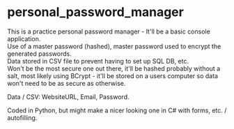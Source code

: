 # personal_password_manager
This is a practice personal password manager - It'll be a basic console application.  
Use of a master password (hashed), master password used to encrypt the generated passwords.  
Data stored in CSV file to prevent having to set up SQL DB, etc.  
Won't be the most secure one out there, it'll be hashed probably without a salt, most likely using BCrypt - it'll be stored on a users computer so data won't need to be as secure as otherwise.  

Data / CSV: WebsiteURL, Email, Password.  

Coded in Python, but might make a nicer looking one in C# with forms, etc. / autofilling.  
